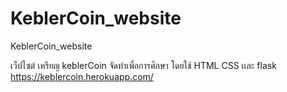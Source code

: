 # KeblerCoin_website
KeblerCoin_website

เว็ปไซต์ เหรียญ keblerCoin จัดทำเพื่อการศึกษา โดยใช้ HTML CSS เเละ flask
https://keblercoin.herokuapp.com/
